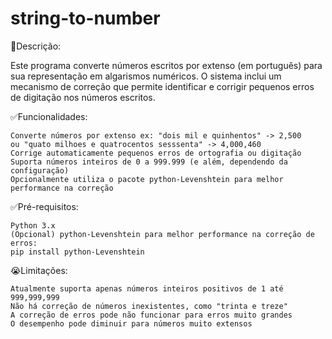 # string-to-number

📓Descrição:

Este programa converte números escritos por extenso (em português) para sua representação em algarismos numéricos. O sistema inclui um mecanismo de correção que permite identificar e corrigir pequenos erros de digitação nos números escritos.

✅Funcionalidades:

    Converte números por extenso ex: "dois mil e quinhentos" -> 2,500
    ou "quato milhoes e quatrocentos sesssenta" -> 4,000,460
    Corrige automaticamente pequenos erros de ortografia ou digitação
    Suporta números inteiros de 0 a 999.999 (e além, dependendo da configuração)
    Opcionalmente utiliza o pacote python-Levenshtein para melhor performance na correção
    
✅Pré-requisitos:

    Python 3.x
    (Opcional) python-Levenshtein para melhor performance na correção de erros:
    pip install python-Levenshtein

😭Limitações:

    Atualmente suporta apenas números inteiros positivos de 1 até 999,999,999
    Não há correção de números inexistentes, como "trinta e treze"
    A correção de erros pode não funcionar para erros muito grandes
    O desempenho pode diminuir para números muito extensos
